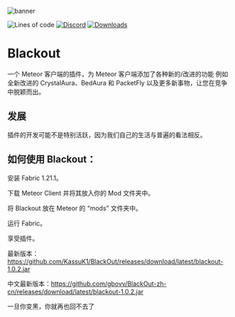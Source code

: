 ![banner](https://raw.githubusercontent.com/KassuK1/BlackOut/main/src/main/resources/assets/blackout/logo.png)

![Lines of code](https://img.shields.io/tokei/lines/github/KassuK1/BlackOut?color=blue&label=lines%20of%20code&style=for-the-badge)
[![Discord](https://img.shields.io/discord/1020709439742947380?color=blue&label=Discord&logo=Discord&style=for-the-badge)](https://discord.gg/mmWz9Dz4Y9)
[![Downloads](https://img.shields.io/github/downloads/KassuK1/BlackOut/total?color=blueviolet&style=for-the-badge)](https://github.com/KassuK1/BlackOut/releases)

# Blackout
一个 Meteor 客户端的插件，为 Meteor 客户端添加了各种新的/改进的功能 例如全新改进的 CrystalAura、BedAura 和 PacketFly 以及更多新事物，让您在竞争中脱颖而出。

## 发展
插件的开发可能不是特别活跃，因为我们自己的生活与普遍的看法相反。

## 如何使用 Blackout：
安装 Fabric 1.21.1。

下载 Meteor Client 并将其放入你的 Mod 文件夹中。

将 Blackout 放在 Meteor 的 “mods” 文件夹中。

运行 Fabric。

享受插件。

最新版本：https://github.com/KassuK1/BlackOut/releases/download/latest/blackout-1.0.2.jar

中文最新版本：https://github.com/gbovv/BlackOut-zh-cn/releases/download/latest/blackout-1.0.2.jar

一旦你变黑，你就再也回不去了
